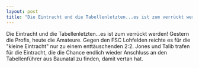 ```yaml
---
layout: post
title: "Die Eintracht und die Tabellenletzten...es ist zum verrückt werden!"
---
```


Die Eintracht und die Tabellenletzten...es ist zum verrückt werden! Gestern die Profis, heute die Amateure. Gegen den FSC Lohfelden reichte es für die "kleine Eintracht" nur zu einem enttäuschenden 2:2. Jones und Talib trafen für die Eintracht, die die Chance endlich wieder Anschluss an den Tabellenführer aus Baunatal zu finden, damit vertan hat.
